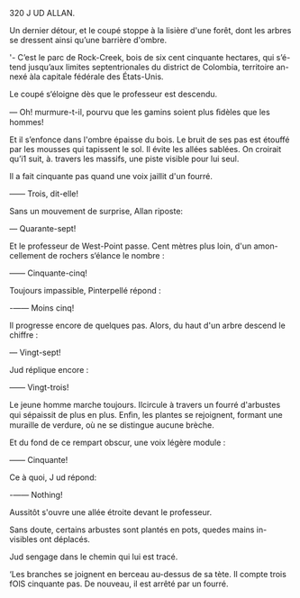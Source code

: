 320 J UD ALLAN.

Un dernier détour, et le coupé stoppe à la lisière d'une forêt, dont les
arbres se dressent ainsi qu’une barrière d'ombre.

'- C’est le parc de Rock-Creek, bois de six cent cinquante hectares, qui s’é-
tend jusqu’aux limites septentrionales du district de Colombia, territoire an-
nexé àla capitale fédérale des États-Unis.

Le coupé s‘éloigne dès que le professeur est descendu.

— Oh! murmure-t-il, pourvu que les gamins soient plus ﬁdèles que les
hommes!

Et il s’enfonce dans l'ombre épaisse du bois. Le bruit de ses pas est
étouffé par les mousses qui tapissent le sol. Il évite les allées sablées. On
croirait qu’i1 suit, à. travers les massifs, une piste visible pour lui seul.

Il a fait cinquante pas quand une voix jaillit d'un fourré.

—— Trois, dit-elle!

Sans un mouvement de surprise, Allan riposte:

— Quarante-sept!

Et le professeur de West-Point passe. Cent mètres plus loin, d'un amon-
cellement de rochers s‘élance le nombre :

—— Cinquante-cinq!

Toujours impassible, Pinterpellé répond :

-—— Moins cinq!

Il progresse encore de quelques pas. Alors, du haut d'un arbre descend
le chiffre :

— Vingt-sept!

Jud réplique encore :

—— Vingt-trois!

Le jeune homme marche toujours. Ilcircule à travers un fourré d'arbustes
qui sépaissit de plus en plus. Enﬁn, les plantes se rejoignent, formant
une muraille de verdure, où ne se distingue aucune brèche.

Et du fond de ce rempart obscur, une voix légère module :

—— Cinquante!

Ce à quoi, J ud répond:

-—— Nothing!

Aussitôt s'ouvre une allée étroite devant le professeur.

Sans doute, certains arbustes sont plantés en pots, quedes mains in-
visibles ont déplacés.

Jud sengage dans le chemin qui lui est tracé.

‘Les branches se joignent en berceau au-dessus de sa tète. Il compte trois
fOlS cinquante pas. De nouveau, il est arrêté par un fourré.

